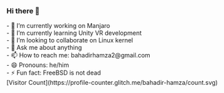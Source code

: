 ### Hi there 👋

<!--
**bahadir-hamza/bahadir-hamza** is a ✨ _special_ ✨ repository because its `README.md` (this file) appears on your GitHub profile.

Here are some ideas to get you started: --!>

 - 🔭 I’m currently working on Manjaro </br>
 - 🌱 I’m currently learning Unity VR development </br>
 - 👯 I’m looking to collaborate on Linux kernel </br>
 <!-- - 🤔 I’m looking for help with ... --!>
 - 💬 Ask me about anything </br>
 - 📫 How to reach me: bahadirhamza2@gmail.com </br>
 - 😄 Pronouns: he/him </br>
 - ⚡ Fun fact: FreeBSD is not dead </br>

 [Visitor Count](https://profile-counter.glitch.me/bahadir-hamza/count.svg)
